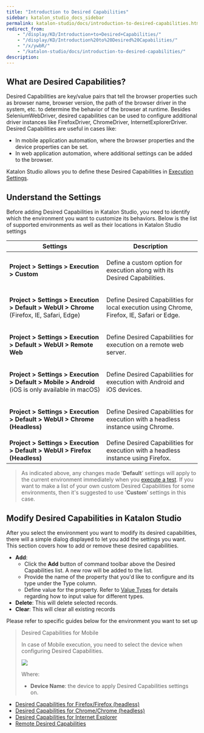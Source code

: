 ```yaml
---
title: "Introduction to Desired Capabilities" 
sidebar: katalon_studio_docs_sidebar
permalink: katalon-studio/docs/introduction-to-desired-capabilities.html 
redirect_from:
    - "/display/KD/Introduction+to+Desired+Capabilities/"
    - "/display/KD/Introduction%20to%20Desired%20Capabilities/"
    - "/x/ywbR/"
    - "/katalon-studio/docs/introduction-to-desired-capabilities/"
description: 
---
```

What are Desired Capabilities?
------------------------------

Desired Capabilities are key/value pairs that tell the browser properties such as browser name, browser version, the path of the browser driver in the system, etc. to determine the behavior of the browser at runtime. Besides SeleniumWebDriver, desired capabilities can be used to configure additional driver instances like FirefoxDriver, ChromeDriver, InternetExplorerDriver. Desired Capabilities are useful in cases like:

*   In mobile application automation, where the browser properties and the device properties can be set.
*   In web application automation, where additional settings can be added to the browser.

Katalon Studio allows you to define these Desired Capabilities in [Execution Settings](/display/KD/Execution+Settings).

Understand the Settings
-----------------------

Before adding Desired Capabilities in Katalon Studio, you need to identify which the environment you want to customize its behaviors. Below is the list of supported environments as well as their locations in Katalon Studio settings

<table><thead><tr><th>Settings</th><th>Description</th></tr></thead><tbody><tr><td><p><strong>Project &gt; Settings &gt; Execution &gt; Custom</strong></p></td><td><p>Define a custom option for execution along with its Desired Capabilities.</p></td></tr><tr><td><p><strong>Project &gt; Settings &gt; Execution &gt; Default &gt; WebUI &gt; Chrome</strong> (Firefox, IE, Safari, Edge)</p></td><td><p>Define Desired Capabilities for local execution using Chrome, Firefox, IE, Safari or Edge.</p></td></tr><tr><td><p><strong><strong>Project &gt; Settings &gt; </strong>Execution &gt; Default &gt; WebUI &gt; Remote Web</strong></p></td><td><p>Define Desired Capabilities for execution on a remote web server.</p></td></tr><tr><td><p><strong><strong>Project &gt; Settings &gt; </strong>Execution &gt; Default &gt; Mobile &gt; Android</strong> (iOS is only available in macOS)</p></td><td><p>Define Desired Capabilities for execution with Android and iOS devices.</p></td></tr><tr><td><p><strong><strong>Project &gt; Settings &gt; </strong>Execution &gt; Default &gt; WebUI &gt; Chrome (Headless)</strong></p></td><td><p>Define Desired Capabilities for execution with a headless instance using Chrome.</p></td></tr><tr><td><strong><strong>Project &gt; Settings &gt; </strong>Execution &gt; Default &gt; WebUI &gt; Firefox (Headless) </strong></td><td>Define Desired Capabilities for execution with a headless instance using Firefox.</td></tr></tbody></table>

> As indicated above, any changes made '**Default**' settings will apply to the current environment immediately when you [execute a test](/display/KD/Execute+a+Test+Case+or+a+Test+Suite#ExecuteaTestCaseoraTestSuite-ExecuteanEntireTestCaseorTestSuite). If you want to make a list of your own custom Desired Capabilities for some environments, then it's suggested to use '**Custom**' settings in this case.

Modify Desired Capabilities in Katalon Studio
---------------------------------------------

After you select the environment you want to modify its desired capabilities, there will a simple dialog displayed to let you add the settings you want. This section covers how to add or remove these desired capabilities. 

*   **Add**:
    *   Click the **Add** button of command toolbar above the Desired Capabilities list. A new row will be added to the list.
    *   Provide the name of the property that you'd like to configure and its type under the Type column.
    *   Define value for the property. Refer to [Value Types](/display/KD/Value+Types) for details regarding how to input value for different types.
*   **Delete**: This will delete selected records.
*   **Clear**: This will clear all existing records

Please refer to specific guides below for the environment you want to set up

> Desired Capabilities for Mobile
> 
> In case of Mobile execution, you need to select the device when configuring Desired Capabilities.
> 
> ![](https://github.com/katalon-studio/docs-images/raw/master/katalon-studio/docs/introduction-to-desired-capabilities/image2016-11-1-133A593A38.png)
> 
> Where:
> 
> *   **Device Name**: the device to apply Desired Capabilities settings on.

*   [Desired Capabilities for Firefox/Firefox (headless)](/pages/viewpage.action?pageId=13700172)
*   [Desired Capabilities for Chrome/Chrome (headless)](/pages/viewpage.action?pageId=13700170)
*   [Desired Capabilities for Internet Explorer](/display/KD/Desired+Capabilities+for+Internet+Explorer)
*   [Remote Desired Capabilities](/display/KD/Remote+Desired+Capabilities)